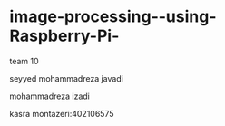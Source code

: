 ﻿# image-processing--using-Raspberry-Pi-
 
team 10

seyyed mohammadreza javadi

mohammadreza izadi

kasra montazeri:402106575
